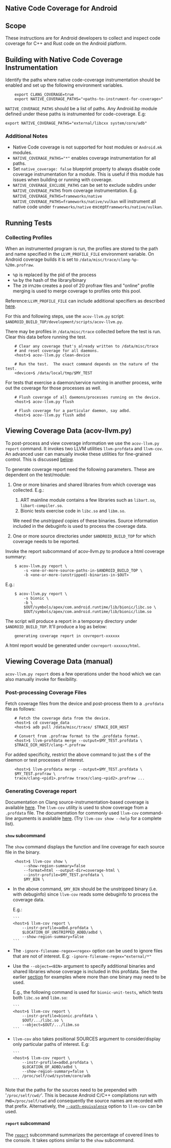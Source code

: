 ## Native Code Coverage for Android

## Scope

These instructions are for Android developers to collect and inspect code
coverage for C++ and Rust code on the Android platform.

## Building with Native Code Coverage Instrumentation

Identify the paths where native code-coverage instrumentation should be enabled
and set up the following environment variables.

```
    export CLANG_COVERAGE=true
    export NATIVE_COVERAGE_PATHS="<paths-to-instrument-for-coverage>"
```

`NATIVE_COVERAGE_PATHS` should be a list of paths. Any Android.bp module defined
under these paths is instrumented for code-coverage. E.g:

```
export NATIVE_COVERAGE_PATHS="external/libcxx system/core/adb"
```

### Additional Notes

-   Native Code coverage is not supported for host modules or `Android.mk`
    modules.
-   `NATIVE_COVERAGE_PATHS="*"` enables coverage instrumentation for all paths.
-   Set `native_coverage: false` blueprint property to always disable code
    coverage instrumentation for a module. This is useful if this module has
    issues when building or running with coverage.
-   `NATIVE_COVERAGE_EXCLUDE_PATHS` can be set to exclude subdirs under
    `NATIVE_COVERAGE_PATHS` from coverage instrumentation. E.g.
    `NATIVE_COVERAGE_PATHS=frameworks/native
    NATIVE_COVERAGE_PATHS=frameworks/native/vulkan` will instrument all native
    code under `frameworks/native` except`frameworks/native/vulkan`.

## Running Tests

### Collecting Profiles

When an instrumented program is run, the profiles are stored to the path and
name specified in the `LLVM_PROFILE_FILE` environment variable. On Android
coverage builds it is set to `/data/misc/trace/clang-%p-%20m.profraw`.

*   `%`p is replaced by the pid of the process
*   `%m` by the hash of the library/binary
*   The `20` in`%20m` creates a pool of 20 profraw files and "online" profile
    merging is used to merge coverage to profiles onto this pool.

Reference:`LLVM_PROFILE_FILE` can include additional specifiers as described
[here](https://clang.llvm.org/docs/SourceBasedCodeCoverage.html#running-the-instrumented-program).

For this and following steps, use the `acov-llvm.py` script:
`$ANDROID_BUILD_TOP/development/scripts/acov-llvm.py`.

There may be profiles in `/data/misc/trace` collected before the test is run.
Clear this data before running the test.

```
    # Clear any coverage that's already written to /data/misc/trace
    # and reset coverage for all daemons.
    <host>$ acov-llvm.py clean-device

    # Run the test.  The exact command depends on the nature of the test.
    <device>$ /data/local/tmp/$MY_TEST
```

For tests that exercise a daemon/service running in another process, write out
the coverage for those processes as well.

```
    # Flush coverage of all daemons/processes running on the device.
    <host>$ acov-llvm.py flush

    # Flush coverage for a particular daemon, say adbd.
    <host>$ acov-llvm.py flush adbd
```

## Viewing Coverage Data (acov-llvm.py)

To post-process and view coverage information we use the `acov-llvm.py report`
command. It invokes two LLVM utilities `llvm-profdata` and `llvm-cov`. An
advanced user can manually invoke these utilities for fine-grained control. This
is discussed [below](#viewing-coverage-data-manual).

To generate coverage report need the following parameters. These are dependent
on the test/module:

1.  One or more binaries and shared libraries from which coverage was collected.
    E.g.:

    1.  ART mainline module contains a few libraries such as `libart.so`,
        `libart-compiler.so`.
    2.  Bionic tests exercise code in `libc.so` and `libm.so`.

    We need the *unstripped* copies of these binaries. Source information
    included in the debuginfo is used to process the coverage data.

2.  One or more source directories under `$ANDROID_BUILD_TOP` for which coverage
    needs to be reported.

Invoke the report subcommand of acov-llvm.py to produce a html coverage summary:

```
    $ acov-llvm.py report \
        -s <one-or-more-source-paths-in-$ANDROID_BUILD_TOP \
        -b <one-or-more-(unstripped)-binaries-in-$OUT>
```

E.g.:

```
    $ acov-llvm.py report \
        -s bionic \
        -b \
        $OUT/symbols/apex/com.android.runtime/lib/bionic/libc.so \
        $OUT/symbols/apex/com.android.runtime/lib/bionic/libm.so
```

The script will produce a report in a temporary directory under
`$ANDROID_BUILD_TOP`. It'll produce a log as below:

```
    generating coverage report in covreport-xxxxxx
```

A html report would be generated under `covreport-xxxxxx/html`.

## Viewing Coverage Data (manual)

`acov-llvm.py report` does a few operations under the hood which we can also
manually invoke for flexibility.

### Post-processing Coverage Files

Fetch coverage files from the device and post-process them to a `.profdata` file
as follows:

```
    # Fetch the coverage data from the device.
    <host>$ cd coverage_data
    <host>$ adb pull /data/misc/trace/ $TRACE_DIR_HOST

    # Convert from .profraw format to the .profdata format.
    <host>$ llvm-profdata merge --output=$MY_TEST.profdata \
    $TRACE_DIR_HOST/clang-*.profraw
```

For added specificity, restrict the above command to just the <PID>s of the
daemon or test processes of interest.

```
    <host>$ llvm-profdata merge --output=$MY_TEST.profdata \
    $MY_TEST.profraw \
    trace/clang-<pid1>.profraw trace/clang-<pid2>.profraw ...
```

### Generating Coverage report

Documentation on Clang source-instrumentation-based coverage is available
[here](https://clang.llvm.org/docs/SourceBasedCodeCoverage.html#creating-coverage-reports).
The `llvm-cov` utility is used to show coverage from a `.profdata` file. The
documentation for commonly used `llvm-cov` command-line arguments is available
[here](https://llvm.org/docs/CommandGuide/llvm-cov.html#llvm-cov-report). (Try
`llvm-cov show --help` for a complete list).

#### `show` subcommand

The `show` command displays the function and line coverage for each source file
in the binary.

```
    <host>$ llvm-cov show \
        --show-region-summary=false
        --format=html --output-dir=coverage-html \
        --instr-profile=$MY_TEST.profdata \
        $MY_BIN \
```

*   In the above command, `$MY_BIN` should be the unstripped binary (i.e. with
    debuginfo) since `llvm-cov` reads some debuginfo to process the coverage
    data.

    E.g.:

    ~~~
    ```
    <host>$ llvm-cov report \
        --instr-profile=adbd.profdata \
        $LOCATION_OF_UNSTRIPPED_ADBD/adbd \
        --show-region-summary=false
    ```
    ~~~

*   The `-ignore-filename-regex=<regex>` option can be used to ignore files that
    are not of interest. E.g: `-ignore-filename-regex="external/*"`

*   Use the `--object=<BIN>` argument to specify additional binaries and shared
    libraries whose coverage is included in this profdata. See the earlier
    [section](#viewing-coverage-data-acov-llvm-py) for examples where more than
    one binary may need to be used.

    E.g., the following command is used for `bionic-unit-tests`, which tests
    both `libc.so` and `libm.so`:

    ~~~
    ```
    <host>$ llvm-cov report \
        --instr-profile=bionic.profdata \
        $OUT/.../libc.so \
        --object=$OUT/.../libm.so
    ```
    ~~~

*   `llvm-cov` also takes positional SOURCES argument to consider/display only
    particular paths of interest. E.g:

    ~~~
    ```
    <host>$ llvm-cov report \
        --instr-profile=adbd.profdata \
        $LOCATION_OF_ADBD/adbd \
        --show-region-summary=false \
        /proc/self/cwd/system/core/adb
    ```
    ~~~

Note that the paths for the sources need to be prepended with
'`/proc/self/cwd/`'. This is because Android C/C++ compilations run with
`PWD=/proc/self/cwd` and consequently the source names are recorded with that
prefix. Alternatively, the
[`--path-equivalence`](https://llvm.org/docs/CommandGuide/llvm-cov.html#cmdoption-llvm-cov-show-path-equivalence)
option to `llvm-cov` can be used.

#### `report` subcommand

The [`report`](https://llvm.org/docs/CommandGuide/llvm-cov.html#llvm-cov-report)
subcommand summarizes the percentage of covered lines to the console. It takes
options similar to the `show` subcommand.
